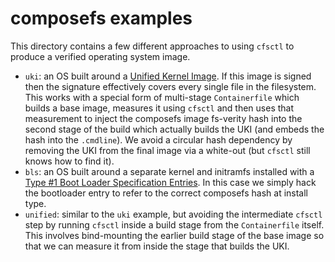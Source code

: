 # composefs examples

This directory contains a few different approaches to using `cfsctl` to produce
a verified operating system image.

 - `uki`: an OS built around a [Unified Kernel
   Image](https://github.com/uapi-group/specifications/blob/main/specs/unified_kernel_image.md).  If this image is signed then the signature effectively covers every single file in the filesystem.  This works with a special form of multi-stage `Containerfile` which builds a base image, measures it using `cfsctl` and then uses that measurement to inject the composefs image fs-verity hash into the second stage of the build which actually builds the UKI (and embeds the hash into the `.cmdline`).  We avoid a circular hash dependency by removing the UKI from the final image via a white-out (but `cfsctl` still knows how to find it).
 - `bls`: an OS built around a separate kernel and initramfs installed with a [Type #1 Boot Loader Specification Entries](https://uapi-group.org/specifications/specs/boot_loader_specification/#type-1-boot-loader-specification-entries).  In this case we simply hack the bootloader entry to refer to the correct composefs hash at install type.
 - `unified`: similar to the `uki` example, but avoiding the intermediate `cfsctl` step by running `cfsctl` inside a build stage from the `Containerfile` itself.  This involves bind-mounting the earlier build stage of the base image so that we can measure it from inside the stage that builds the UKI.
